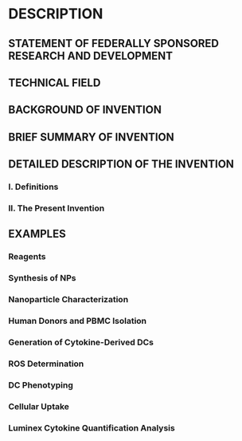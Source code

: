 # DESCRIPTION

## STATEMENT OF FEDERALLY SPONSORED RESEARCH AND DEVELOPMENT

## TECHNICAL FIELD

## BACKGROUND OF INVENTION

## BRIEF SUMMARY OF INVENTION

## DETAILED DESCRIPTION OF THE INVENTION

### I. Definitions

### II. The Present Invention

## EXAMPLES

### Reagents

### Synthesis of NPs

### Nanoparticle Characterization

### Human Donors and PBMC Isolation

### Generation of Cytokine-Derived DCs

### ROS Determination

### DC Phenotyping

### Cellular Uptake

### Luminex Cytokine Quantification Analysis

